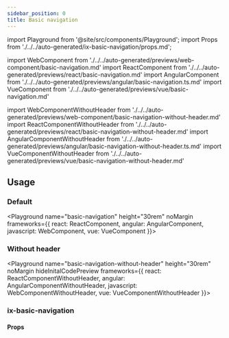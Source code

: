 ```yaml
---
sidebar_position: 0
title: Basic navigation
---
```


import Playground from '@site/src/components/Playground';
import Props from './../../auto-generated/ix-basic-navigation/props.md';

import WebComponent from './../../auto-generated/previews/web-component/basic-navigation.md'
import ReactComponent from './../../auto-generated/previews/react/basic-navigation.md'
import AngularComponent from './../../auto-generated/previews/angular/basic-navigation.ts.md'
import VueComponent from './../../auto-generated/previews/vue/basic-navigation.md'

import WebComponentWithoutHeader from './../../auto-generated/previews/web-component/basic-navigation-without-header.md'
import ReactComponentWithoutHeader from './../../auto-generated/previews/react/basic-navigation-without-header.md'
import AngularComponentWithoutHeader from './../../auto-generated/previews/angular/basic-navigation-without-header.ts.md'
import VueComponentWithoutHeader from './../../auto-generated/previews/vue/basic-navigation-without-header.md'

## Usage

### Default

<Playground
name="basic-navigation" height="30rem" noMargin
frameworks={{
  react: ReactComponent,
  angular: AngularComponent,
  javascript: WebComponent,
  vue: VueComponent
}}></Playground>

### Without header

<Playground
name="basic-navigation-without-header" height="30rem" noMargin
hideInitalCodePreview
frameworks={{
  react: ReactComponentWithoutHeader,
  angular: AngularComponentWithoutHeader,
  javascript: WebComponentWithoutHeader,
  vue: VueComponentWithoutHeader
}}></Playground>

### ix-basic-navigation

#### Props

<Props />
